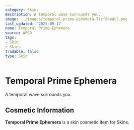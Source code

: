 ```yaml
---
category: Skins
description: A temporal wave surrounds you.
image: ../images/temporal-prime-ephemera-71cf8abdc2.png
last_updated: '2025-09-17'
name: Temporal Prime Ephemera
source: WFCD
tags:
- Skin
- Skins
tradable: false
type: Skin
---
```


# Temporal Prime Ephemera

A temporal wave surrounds you.

## Cosmetic Information

**Temporal Prime Ephemera** is a skin cosmetic item for Skins.

